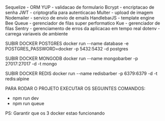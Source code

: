 Sequelize - ORM
YUP - validacao de formulario
Bcrypt - encriptacao de senha
JWT - criptografia para autenticacao
Multer - upload de imagem
Nodemailer - servico de envio de emails
HandlebarJS - template engine
Bee Queue - gerenciador de filas super performatico
Kue - gerenciador de filas
Sentry - gerenciamento de erros da aplicacao em tempo real
dotenv - carrega variaveis de ambiente

SUBIR DOCKER POSTGRES
docker run --name database -e POSTGRES_PASSWORD=docker -p 5432:5432 -d postgres

SUBIR DOCKER MONGODB
docker run --name mongobarber -p 27017:27017 -d -t mongo

SUBIR DOCKER REDIS
docker run --name redisbarber -p 6379:6379 -d -t redis:alpine


PARA RODAR O PROJETO EXECUTAR OS SEGUINTES COMANDOS:
- npm run dev
- npm run queue

PS: Garantir que os 3 docker estao funcionando
